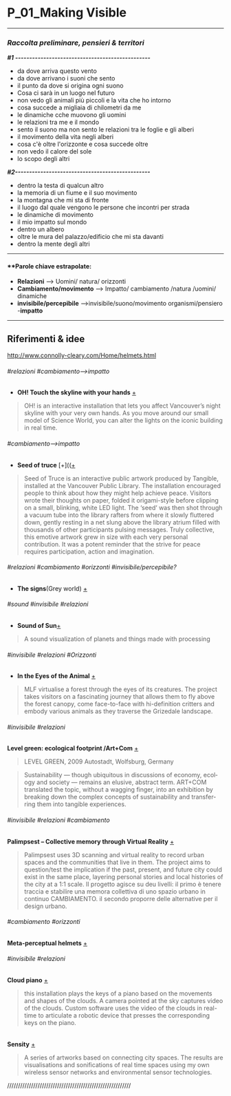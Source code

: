 # P_01_Making Visible
---
### ***Raccolta preliminare, pensieri & territori***

***#1 ------------------------------------------------***
- da dove arriva questo vento
- da dove arrivano i suoni che sento
- il punto da dove si origina ogni suono
- Cosa ci sarà in un luogo nel futuro
- non vedo gli animali più piccoli e la vita che ho intorno
- cosa succede a migliaia di chilometri da me
- le dinamiche cche muovono gli uomini
- le relazioni tra me e il mondo
- sento il suono ma non sento le relazioni tra le foglie e gli alberi
- il movimento della vita negli alberi
- cosa c'è oltre l'orizzonte e cosa succede oltre
- non vedo il  calore del sole
- lo scopo degli altri

***#2------------------------------------------------***
- dentro la testa di qualcun altro
- la memoria di un fiume e il suo movimento
- la montagna che mi sta di fronte
- il luogo dal quale vengono le persone che incontri per strada
- le dinamiche di movimento
- il mio impatto sul mondo
- dentro un albero
- oltre le mura del palazzo/edificio che mi sta davanti
- dentro la mente degli altri




----
#### **Parole chiave estrapolate:

- **Relazioni** --> Uomini/ natura/ orizzonti
- **Cambiamento/movimento** -->  Impatto/ cambiamento /natura /uomini/ dinamiche
- **invisibile/percepibile** -->invisibile/suono/movimento organismi/pensiero
-**impatto**
----

## **Riferimenti & idee**


http://www.connolly-cleary.com/Home/helmets.html

###### #relazioni #cambiamento-->impatto
- **OH!
Touch the skyline with your hands** [+](http://www.tangibleinteraction.com/artworks/oh)
>OH! is an interactive installation that lets you affect Vancouver’s night skyline with your very own hands. As you move around our small model of Science World, you can alter the lights on the iconic building in real time.

###### #cambiamento-->impatto
- **Seed of truce**
[+](([+](http://www.tangibleinteraction.com/artworks/seed-of-truce)
> Seed of Truce is an interactive public artwork produced by Tangible, installed at the Vancouver Public Library.
The installation encouraged people to think about how they might help achieve peace. Visitors wrote their thoughts on paper, folded it origami-style before clipping on a small, blinking, white LED light.
The ‘seed‘ was then shot through a vacuum tube into the library rafters from where it slowly fluttered down, gently resting in a net slung above the library atrium filled with thousands of other participants pulsing messages.
Truly collective, this emotive artwork grew in size with each very personal contribution. It was a potent reminder that the strive for peace requires participation, action and imagination.

###### #relazioni #cambiamento #orizzonti #invisibile/percepibile?
- **The signs**(Grey world) [+](https://vimeo.com/50434125)




###### #sound #invisibile #relazioni
- **Sound of Sun**[+](https://vimeo.com/258459514)
>A sound visualization of planets and things made with processing


###### #invisibile #relazioni #Orizzonti
- **In the Eyes of the Animal** [+](http://www.creativeapplications.net/maxmsp/in-the-eyes-of-the-animal-mlf-virtualise-a-forest-through-the-eyes-of-its-creatures/)
>MLF virtualise a forest through the eyes of its creatures.
The project takes visitors on a fascinating journey that allows them to fly above the forest canopy, come face-to-face with hi-definition critters and embody various animals as they traverse the Grizedale landscape.


###### #invisibile #relazioni
**Level green: ecological footprint /Art+Com** [+](https://artcom.de/en/project/level-green/)
>LEVEL GREEN, 2009
Autostadt, Wolfsburg, Germany

>Sus­tain­abil­ity — though ubiq­ui­tous in dis­cus­sions of econ­omy, ecol­ogy and so­ci­ety — re­mains an elu­sive, ab­stract term. ART+COM trans­lated the topic, with­out a wag­ging fin­ger, into an ex­hi­bi­tion by break­ing down the com­plex con­cepts of sus­tain­abil­ity and trans­fer­ring them into tan­gi­ble ex­pe­ri­ences.

###### #invisibile #relazioni #cambiamento
**Palimpsest – Collective memory through Virtual Reality** [+](http://www.creativeapplications.net/unity-3d/palimpsest-collective-memory-through-virtual-reality/)
> Palimpsest uses 3D scanning and virtual reality to record urban spaces and the communities that live in them. The project aims to question/test the implication if the past, present, and future city could exist in the same place, layering personal stories and local histories of the city at a 1:1 scale.
Il progetto agisce su deu livelli: il primo è tenere traccia e stabilire una memora collettiva di uno spazio urbano in continuo CAMBIAMENTO. il secondo proporre delle alternative per il design urbano.




###### #cambiamento #orizzonti
**Meta-perceptual helmets** [+](http://www.connolly-cleary.com/Home/helmets.html)

###### #invisibile #relazioni
**Cloud piano** [+](http://www.dwbowen.com/cloud-piano/)
>this installation plays the keys of a piano based on the movements and shapes of the clouds. A camera pointed at the sky captures video of the clouds. Custom software uses the video of the clouds in real-time to articulate a robotic device that presses the corresponding keys on the piano.

###### #
**Sensity** [+](http://www.stanza.co.uk/sensity/index.html)
>A series of artworks based on connecting city spaces. The results are visualisations and sonifications of real time spaces using my own wireless sensor networks and environmental sensor technologies.


/////////////////////////////////////////////////////////
